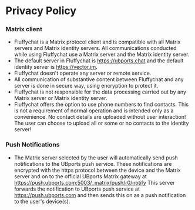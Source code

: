 # Privacy Policy

### Matrix client
* Fluffychat is a Matrix protocol client and is compatible with all Matrix servers and Matrix identity servers. All communications conducted while using Fluffychat use a Matrix server and the Matrix identity server. 
* The default server in Fluffychat is https://ubports.chat and the default identity server is https://vector.im. 
* Fluffychat doesn't operate any server or remote service. 
 * All communication of substantive content between Fluffychat and any server is done in secure way, using encryption to protect it. 
 * Fluffychat is not responsible for the data processing carried out by any Matrix server or Matrix identity server. 
 * Fluffychat offers the option to use phone numbers to find contacts. This is not a requirement of normal operation and is intended only as a convenience. No contact details are uploaded without user interaction! The user can choose to upload all or some or no contacts to the identity server! 
    
### Push Notifications

* The Matrix server selected by the user will automatically send push notifications to the UBports push service. These notifications are encrypted with the https protocol between the device and the Matrix server and on to the official UBports Matrix gateway at https://push.ubports.com:5003/_matrix/push/r0/notify This server forwards the notification to UBports push service at https://push.ubports.com and then sends this on as a push notification to the user's device(s). 
